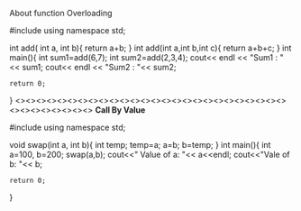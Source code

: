 About function Overloading

#include<iostream>
using namespace std;

int add( int a, int b){
    return a+b;
}
int add(int a,int b,int c){
    return a+b+c;
}
int main(){
    int sum1=add(6,7);
    int sum2=add(2,3,4);
    cout<< endl << "Sum1 : "<< sum1;
    cout<< endl << "Sum2 : "<< sum2;
    
    return 0;
}
<><><><><><><><><><><><><><><><><><><><><><><><><><><><><><><><><><>
**Call By Value**

#include<iostream>
using namespace std;

void swap(int a, int b){
    int temp;
    temp=a;
    a=b;
    b=temp;
}
int main(){
    int a=100, b=200;
    swap(a,b);
    cout<<" Value of a: "<< a<<endl;
    cout<<"Vale of b: "<< b;
    
    return 0;
}
